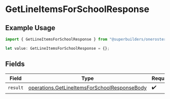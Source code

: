 # GetLineItemsForSchoolResponse

## Example Usage

```typescript
import { GetLineItemsForSchoolResponse } from "@superbuilders/oneroster/models/operations";

let value: GetLineItemsForSchoolResponse = {};
```

## Fields

| Field                                                                                                        | Type                                                                                                         | Required                                                                                                     | Description                                                                                                  |
| ------------------------------------------------------------------------------------------------------------ | ------------------------------------------------------------------------------------------------------------ | ------------------------------------------------------------------------------------------------------------ | ------------------------------------------------------------------------------------------------------------ |
| `result`                                                                                                     | [operations.GetLineItemsForSchoolResponseBody](../../models/operations/getlineitemsforschoolresponsebody.md) | :heavy_check_mark:                                                                                           | N/A                                                                                                          |